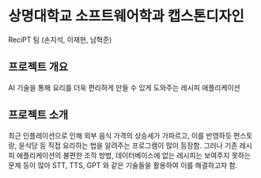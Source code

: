 # 상명대학교 소프트웨어학과 캡스톤디자인

ReciPT 팀 (손지석, 이재현, 남혁준)

## 프로젝트 개요

AI 기술을 통해 요리를 더욱 편리하게 만들 수 있게 도와주는 레시피 애플리케이션

## 프로젝트 소개

최근 인플레이션으로 인해 외부 음식 가격의 상승세가 가파르고, 이를 반영하듯 편스토랑, 윤식당 등 직접 요리하는 법을 알려주는 프로그램이 많이 등장함.
그러나 기존 레시피 애플리케이션의 불편한 조작 방법, 데이터베이스에 없는 레시피는 보여주지 못하는 문제 등이 많아
STT, TTS, GPT 와 같은 기술들을 활용하여 이를 해결하고자 함.

